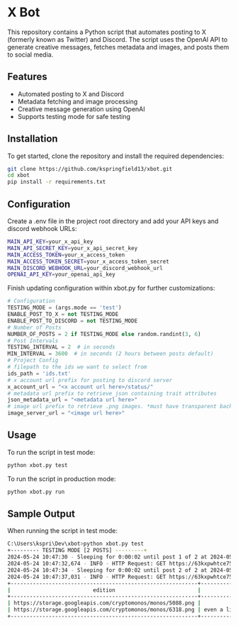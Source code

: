 # X Bot

This repository contains a Python script that automates posting to X (formerly known as Twitter) and Discord. The script uses the OpenAI API to generate creative messages, fetches metadata and images, and posts them to social media.

## Features
- Automated posting to X and Discord
- Metadata fetching and image processing
- Creative message generation using OpenAI
- Supports testing mode for safe testing

## Installation

To get started, clone the repository and install the required dependencies:

```bash
git clone https://github.com/kspringfield13/xbot.git
cd xbot
pip install -r requirements.txt
```

## Configuration

Create a .env file in the project root directory and add your API keys and discord webhook URLs:

```bash
MAIN_API_KEY=your_x_api_key
MAIN_API_SECRET_KEY=your_x_api_secret_key
MAIN_ACCESS_TOKEN=your_x_access_token
MAIN_ACCESS_TOKEN_SECRET=your_x_access_token_secret
MAIN_DISCORD_WEBHOOK_URL=your_discord_webhook_url
OPENAI_API_KEY=your_openai_api_key
```

Finish updating configuration within xbot.py for further customizations:

```python
# Configuration
TESTING_MODE = (args.mode == 'test')
ENABLE_POST_TO_X = not TESTING_MODE
ENABLE_POST_TO_DISCORD = not TESTING_MODE
# Number of Posts
NUMBER_OF_POSTS = 2 if TESTING_MODE else random.randint(3, 6)
# Post Intervals
TESTING_INTERVAL = 2  # in seconds
MIN_INTERVAL = 3600  # in seconds (2 hours between posts default)
# Project Config
# filepath to the ids we want to select from
ids_path = 'ids.txt'
# x account url prefix for posting to discord server
x_account_url = "<x account url here>/status/"
# metadata url prefix to retrieve json containing trait attributes
json_metadata_url = "<metadata url here>"
# image url prefix to retrieve .png images. *must have transparent background for random_hex_color() bacground to work
image_server_url = "<image url here>"
```

## Usage

To run the script in test mode:

```bash
python xbot.py test
```

To run the script in production mode:

```bash
python xbot.py run
```

## Sample Output

When running the script in test mode:

```bash
C:\Users\kspri\Dev\xbot>python xbot.py test
+--------- TESTING MODE [2 POSTS] ---------+
2024-05-24 10:47:30 - Sleeping for 0:00:02 until post 1 of 2 at 2024-05-24 10:47:32 AM.
2024-05-24 10:47:32,674 - INFO - HTTP Request: GET https://63kxpwhtce755f2i3qwxxmlmyosouz5mrucp3jclg2prh65ndiwq.arweave.net/9tV32PMRP96XSNwte7Fsw6TqZ6yNBP2kSzafE_utGi0/5088 "HTTP/1.1 200 OK"
2024-05-24 10:47:34 - Sleeping for 0:00:02 until post 2 of 2 at 2024-05-24 10:47:36 AM.
2024-05-24 10:47:37,031 - INFO - HTTP Request: GET https://63kxpwhtce755f2i3qwxxmlmyosouz5mrucp3jclg2prh65ndiwq.arweave.net/9tV32PMRP96XSNwte7Fsw6TqZ6yNBP2kSzafE_utGi0/6318 "HTTP/1.1 200 OK"
+-----------------------------------------------------------+------------------------------------------------------------------------------+
|                          edition                          |                               refined_message                                |
+-----------------------------------------------------------+------------------------------------------------------------------------------+
| https://storage.googleapis.com/cryptomonos/monos/5088.png |                 sleek and adventurous with a touch of charm                  |
| https://storage.googleapis.com/cryptomonos/monos/6318.png | even a lily pad needs patience to float; leap wisely and savor each ripple.  |
+-----------------------------------------------------------+------------------------------------------------------------------------------+
```